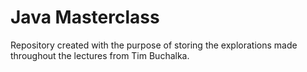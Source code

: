 # Java Masterclass

Repository created with the purpose of storing the explorations made throughout the lectures from Tim Buchalka.
